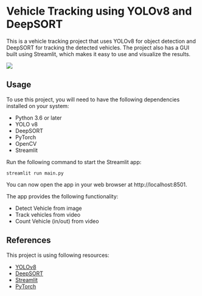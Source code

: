 

# Vehicle Tracking using YOLOv8 and DeepSORT

This is a vehicle tracking project that uses YOLOv8 for object detection and DeepSORT for tracking the detected vehicles. The project also has a GUI built using Streamlit, which makes it easy to use and visualize the results.

<img src="img/of-2.gif">

## Usage

To use this project, you will need to have the following dependencies installed on your system:

- Python 3.6 or later
- YOLO v8
- DeepSORT
- PyTorch
- OpenCV
- Streamlit

Run the following command to start the Streamlit app:

```
streamlit run main.py
```

You can now open the app in your web browser at http://localhost:8501.

The app provides the following functionality:

- Detect Vehicle from image
- Track vehicles from video
- Count Vehicle (in/out) from video


## References

This project is using following resources:

- [YOLOv8](https://github.com/ultralytics/ultralytics)
- [DeepSORT](https://github.com/nwojke/deep_sort)
- [Streamlit](https://streamlit.io/)
- [PyTorch](https://pytorch.org/)